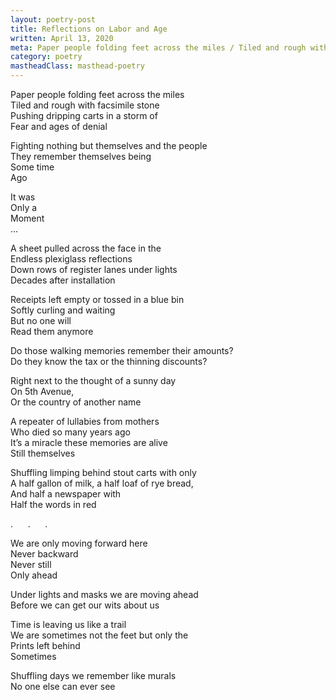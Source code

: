 ```yaml
---
layout: poetry-post
title: Reflections on Labor and Age
written: April 13, 2020
meta: Paper people folding feet across the miles / Tiled and rough with facsimile stone
category: poetry
mastheadClass: masthead-poetry
---
```


Paper people folding feet across the miles <br>
Tiled and rough with facsimile stone <br>
Pushing dripping carts in a storm of <br>
Fear and ages of denial

Fighting nothing but themselves and the people <br>
They remember themselves being <br>
Some time <br>
Ago

It was <br>
Only a <br>
Moment <br>
...

A sheet pulled across the face in the <br>
Endless plexiglass reflections <br>
Down rows of register lanes under lights <br>
Decades after installation

Receipts left empty or tossed in a blue bin <br>
Softly curling and waiting <br>
But no one will <br>
Read them anymore

Do those walking memories remember their amounts? <br>
Do they know the tax or the thinning discounts?

Right next to the thought of a sunny day <br>
On 5th Avenue, <br>
Or the country of another name

A repeater of lullabies from mothers <br>
Who died so many years ago <br>
It’s a miracle these memories are alive <br>
Still themselves

Shuffling limping behind stout carts with only <br>
A half gallon of milk, a half loaf of rye bread, <br>
And half a newspaper with <br>
Half the words in red

.      .      .

We are only moving forward here <br>
Never backward <br>
Never still <br>
Only ahead

Under lights and masks we are moving ahead <br>
Before we can get our wits about us

Time is leaving us like a trail <br>
We are sometimes not the feet but only the <br>
Prints left behind <br>
Sometimes

Shuffling days we remember like murals <br>
No one else can ever see
